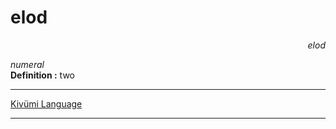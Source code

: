 
# elod

<div align="right"><i>elod</i></div>

*numeral*  
**Definition :** two  

---

[Kivümi Language](../README.md)

---
